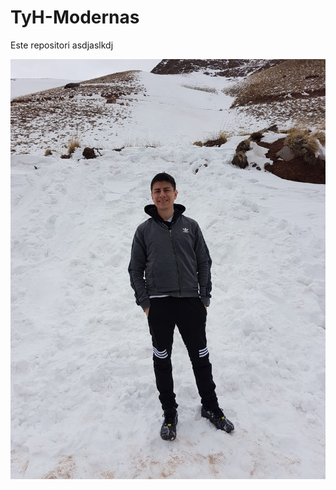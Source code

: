 # TyH-Modernas
Este repositori asdjaslkdj



<img src="WhatsApp Image 2020-11-26 at 17.45.40.jpeg" width="550">
